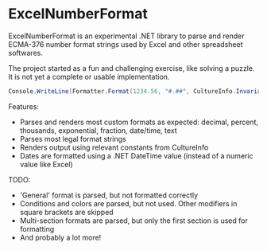 ExcelNumberFormat
=================

ExcelNumberFormat is an experimental .NET library to parse and render ECMA-376 number format strings used by Excel and other spreadsheet softwares.

The project started as a fun and challenging exercise, like solving a puzzle. It is not yet a complete or usable implementation. 

```C#
Console.WriteLine(Formatter.Format(1234.56, "#.##", CultureInfo.InvariantCulture));
```

Features:
- Parses and renders most custom formats as expected: decimal, percent, thousands, exponential, fraction, date/time, text
- Parses most legal format strings
- Renders output using relevant constants from CultureInfo
- Dates are formatted using a .NET DateTime value (instead of a numeric value like Excel)

TODO:
- 'General' format is parsed, but not formatted correctly
- Conditions and colors are parsed, but not used. Other modifiers in square brackets are skipped
- Multi-section formats are parsed, but only the first section is used for formatting
- And probably a lot more!

